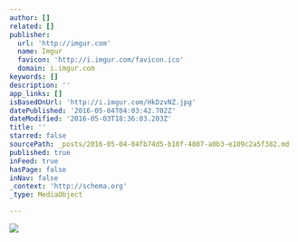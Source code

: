 ```yaml
---
author: []
related: []
publisher:
  url: 'http://imgur.com'
  name: Imgur
  favicon: 'http://i.imgur.com/favicon.ico'
  domain: i.imgur.com
keywords: []
description: ''
app_links: []
isBasedOnUrl: 'http://i.imgur.com/HkDzvNZ.jpg'
datePublished: '2016-05-04T04:03:42.702Z'
dateModified: '2016-05-03T18:36:03.203Z'
title: ''
starred: false
sourcePath: _posts/2016-05-04-04fb74d5-b10f-4807-a0b3-e109c2a5f382.md
published: true
inFeed: true
hasPage: false
inNav: false
_context: 'http://schema.org'
_type: MediaObject

---
```

<article style=""><img src="http://imgur.com/HkDzvNZ.jpg" /></article>